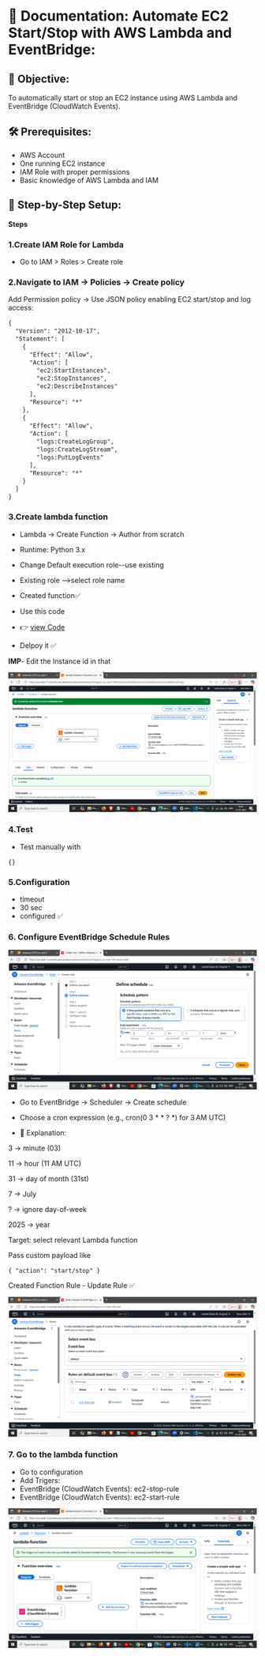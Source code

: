 # 📘 Documentation: Automate EC2 Start/Stop with AWS Lambda and EventBridge:

## 📌 Objective:
To automatically start or stop an EC2 instance using AWS Lambda and EventBridge (CloudWatch Events).

## 🛠️  Prerequisites:

- AWS Account
- One running EC2 instance
- IAM Role with proper permissions
- Basic knowledge of AWS Lambda and IAM

## 🧾 Step-by-Step Setup:

**Steps**

### 1.Create IAM Role for Lambda
-  Go to IAM > Roles > Create role

### 2.Navigate to IAM → Policies → Create policy
Add Permission policy →<policyname>
Use JSON policy enabling EC2 start/stop and log access:
```
{
  "Version": "2012-10-17",
  "Statement": [
    {
      "Effect": "Allow",
      "Action": [
        "ec2:StartInstances",
        "ec2:StopInstances",
        "ec2:DescribeInstances"
      ],
      "Resource": "*"
    },
    {
      "Effect": "Allow",
      "Action": [
        "logs:CreateLogGroup",
        "logs:CreateLogStream",
        "logs:PutLogEvents"
      ],
      "Resource": "*"
    }
  ]
}
```

### 3.Create lambda function

- Lambda → Create Function → Author from scratch
- Runtime: Python 3.x
- Change Default execution role--use existing
- Existing role -->select role name
- Created function✅

- Use this code

- 👉 [view Code](lambda_fuction.py)

- Delpoy it ✅ 

**IMP**- Edit the Instance id in that

![View lambda function](images/lambda-function.png)

### 4.Test

- Test manually with

```
{}
```
### 5.Configuration

- timeout
- 30 sec
- configured ✅

### 6. Configure EventBridge Schedule Rules

![Define Shedule Rules](images/Define-cron.png)

- Go to EventBridge → Scheduler → Create schedule

- Choose a cron expression (e.g., cron(0 3 * * ? *) for 3 AM UTC)

- 📘 Explanation:

3 → minute (03)

11 → hour (11 AM UTC)

31 → day of month (31st)

7 → July

? → ignore day-of-week

2025 → year

Target: select relevant Lambda function

Pass custom payload like
```
{ "action": "start/stop" }
```
Created Function Rule - Update Rule ✅

![Stop Eventbridge created](images/Rule-stop.png)

### 7. Go to the lambda function

- Go to configuration
- Add Trigers:
- EventBridge (CloudWatch Events): ec2-stop-rule
- EventBridge (CloudWatch Events): ec2-start-rule

![Schedules Triggers](images/Trigger-lam.png)
